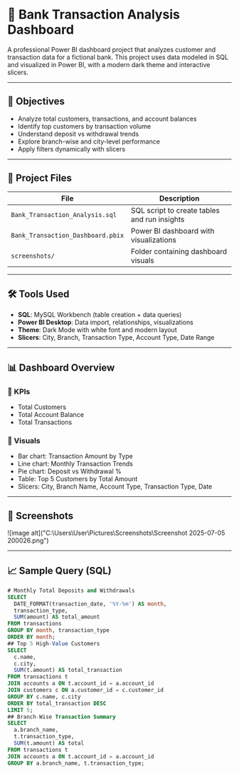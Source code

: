 # 💼 Bank Transaction Analysis Dashboard

A professional Power BI dashboard project that analyzes customer and transaction data for a fictional bank. This project uses data modeled in SQL and visualized in Power BI, with a modern dark theme and interactive slicers.

---

## 📌 Objectives
- Analyze total customers, transactions, and account balances
- Identify top customers by transaction volume
- Understand deposit vs withdrawal trends
- Explore branch-wise and city-level performance
- Apply filters dynamically with slicers

---

## 📁 Project Files
| File | Description |
|------|-------------|
| `Bank_Transaction_Analysis.sql` | SQL script to create tables and run insights |
| `Bank_Transaction_Dashboard.pbix` | Power BI dashboard with visualizations |
| `screenshots/` | Folder containing dashboard visuals |

---

## 🛠️ Tools Used
- **SQL**: MySQL Workbench (table creation + data queries)
- **Power BI Desktop**: Data import, relationships, visualizations
- **Theme**: Dark Mode with white font and modern layout
- **Slicers**: City, Branch, Transaction Type, Account Type, Date Range

---

## 📊 Dashboard Overview

### 🔹 KPIs
- Total Customers
- Total Account Balance
- Total Transactions

### 🔹 Visuals
- Bar chart: Transaction Amount by Type
- Line chart: Monthly Transaction Trends
- Pie chart: Deposit vs Withdrawal %
- Table: Top 5 Customers by Total Amount
- Slicers: City, Branch Name, Account Type, Transaction Type, Date

---

## 📸 Screenshots

![image alt]("C:\Users\User\Pictures\Screenshots\Screenshot 2025-07-05 200026.png")

---

## 📈 Sample Query (SQL)
```sql
# Monthly Total Deposits and Withdrawals
SELECT
  DATE_FORMAT(transaction_date, '%Y-%m') AS month,
  transaction_type,
  SUM(amount) AS total_amount
FROM transactions
GROUP BY month, transaction_type
ORDER BY month;
## Top 5 High-Value Customers
SELECT
  c.name,
  c.city,
  SUM(t.amount) AS total_transaction
FROM transactions t
JOIN accounts a ON t.account_id = a.account_id
JOIN customers c ON a.customer_id = c.customer_id
GROUP BY c.name, c.city
ORDER BY total_transaction DESC
LIMIT 5;
## Branch-Wise Transaction Summary
SELECT
  a.branch_name,
  t.transaction_type,
  SUM(t.amount) AS total
FROM transactions t
JOIN accounts a ON t.account_id = a.account_id
GROUP BY a.branch_name, t.transaction_type;


